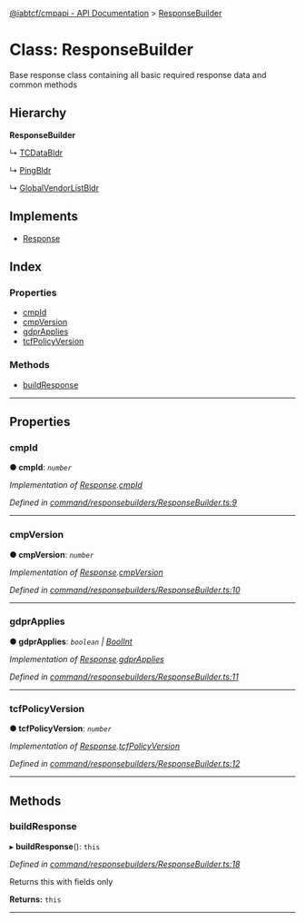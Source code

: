 [@iabtcf/cmpapi - API Documentation](../README.md) > [ResponseBuilder](../classes/responsebuilder.md)

# Class: ResponseBuilder

Base response class containing all basic required response data and common methods

## Hierarchy

**ResponseBuilder**

↳  [TCDataBldr](tcdatabldr.md)

↳  [PingBldr](pingbldr.md)

↳  [GlobalVendorListBldr](globalvendorlistbldr.md)

## Implements

* [Response](../interfaces/response.md)

## Index

### Properties

* [cmpId](responsebuilder.md#cmpid)
* [cmpVersion](responsebuilder.md#cmpversion)
* [gdprApplies](responsebuilder.md#gdprapplies)
* [tcfPolicyVersion](responsebuilder.md#tcfpolicyversion)

### Methods

* [buildResponse](responsebuilder.md#buildresponse)

---

## Properties

<a id="cmpid"></a>

###  cmpId

**● cmpId**: *`number`*

*Implementation of [Response](../interfaces/response.md).[cmpId](../interfaces/response.md#cmpid)*

*Defined in [command/responsebuilders/ResponseBuilder.ts:9](https://github.com/chrispaterson/iabtcf/blob/a518601/modules/cmpapi/src/command/responsebuilders/ResponseBuilder.ts#L9)*

___
<a id="cmpversion"></a>

###  cmpVersion

**● cmpVersion**: *`number`*

*Implementation of [Response](../interfaces/response.md).[cmpVersion](../interfaces/response.md#cmpversion)*

*Defined in [command/responsebuilders/ResponseBuilder.ts:10](https://github.com/chrispaterson/iabtcf/blob/a518601/modules/cmpapi/src/command/responsebuilders/ResponseBuilder.ts#L10)*

___
<a id="gdprapplies"></a>

###  gdprApplies

**● gdprApplies**: *`boolean` \| [BoolInt](../#boolint)*

*Implementation of [Response](../interfaces/response.md).[gdprApplies](../interfaces/response.md#gdprapplies)*

*Defined in [command/responsebuilders/ResponseBuilder.ts:11](https://github.com/chrispaterson/iabtcf/blob/a518601/modules/cmpapi/src/command/responsebuilders/ResponseBuilder.ts#L11)*

___
<a id="tcfpolicyversion"></a>

###  tcfPolicyVersion

**● tcfPolicyVersion**: *`number`*

*Implementation of [Response](../interfaces/response.md).[tcfPolicyVersion](../interfaces/response.md#tcfpolicyversion)*

*Defined in [command/responsebuilders/ResponseBuilder.ts:12](https://github.com/chrispaterson/iabtcf/blob/a518601/modules/cmpapi/src/command/responsebuilders/ResponseBuilder.ts#L12)*

___

## Methods

<a id="buildresponse"></a>

###  buildResponse

▸ **buildResponse**(): `this`

*Defined in [command/responsebuilders/ResponseBuilder.ts:18](https://github.com/chrispaterson/iabtcf/blob/a518601/modules/cmpapi/src/command/responsebuilders/ResponseBuilder.ts#L18)*

Returns this with fields only

**Returns:** `this`

___

